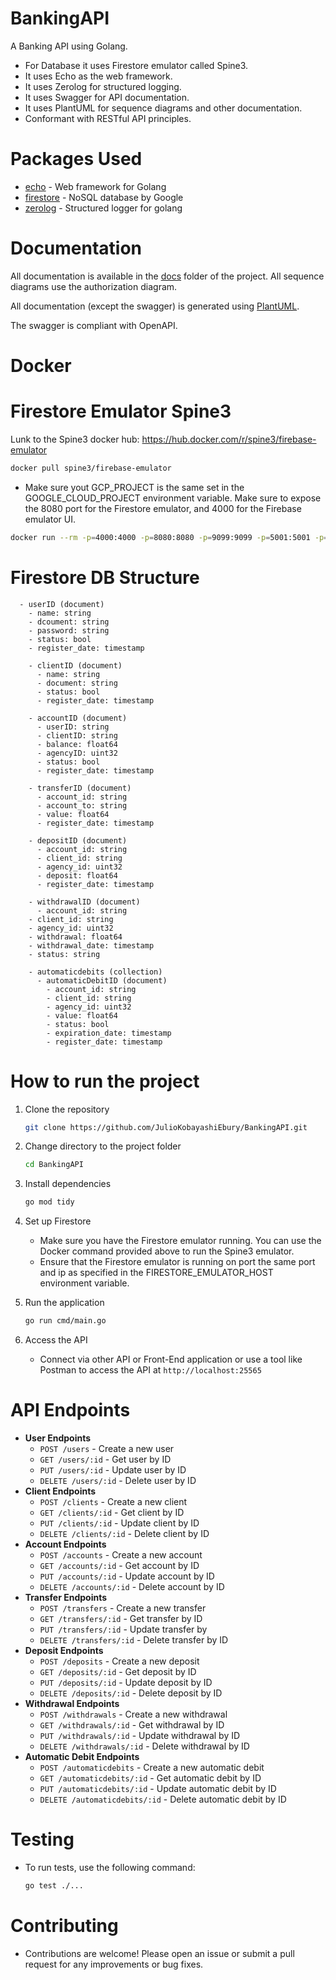# BankingAPI
A Banking API using Golang.

- For Database it uses Firestore emulator called Spine3.
- It uses Echo as the web framework.
- It uses Zerolog for structured logging.
- It uses Swagger for API documentation.
- It uses PlantUML for sequence diagrams and other documentation.
- Conformant with RESTful API principles.

# Packages Used

- [echo](https://echo.labstack.com/) - Web framework for Golang
- [firestore](https://cloud.google.com/firestore) - NoSQL database by Google
- [zerolog]("github.com/rs/zerolog/log") - Structured logger for golang

# Documentation
All documentation is available in the [docs](docs) folder of the project. All sequence diagrams use the authorization diagram.

All documentation (except the swagger) is generated using [PlantUML](https://plantuml.com/).

The swagger is compliant with OpenAPI.

# Docker

# Firestore Emulator Spine3

Lunk to the Spine3 docker hub: https://hub.docker.com/r/spine3/firebase-emulator 

```bash
docker pull spine3/firebase-emulator
```

- Make sure yout GCP_PROJECT is the same set in the GOOGLE_CLOUD_PROJECT environment variable. Make sure to expose the 8080 port for the Firestore emulator, and 4000 for the Firebase emulator UI.

```bash
docker run --rm -p=4000:4000 -p=8080:8080 -p=9099:9099 -p=5001:5001 -p=9199:9199 -p=9000:9000 -p=8085:8085 --env "GCP_PROJECT=banking" --name database-fs-emulator spine3/firebase-emulator --import /firebase/data
```

# Firestore DB Structure
```- users (collection)
  - userID (document)
    - name: string
    - dcoument: string
    - password: string
    - status: bool
    - register_date: timestamp
```
``` - clients (collection)
    - clientID (document)
      - name: string
      - document: string
      - status: bool
      - register_date: timestamp
```
``` - accounts (collection)
    - accountID (document)
      - userID: string
      - clientID: string
      - balance: float64
      - agencyID: uint32
      - status: bool
      - register_date: timestamp
```
``` - transfers (collection)
    - transferID (document)
      - account_id: string
      - account_to: string
      - value: float64
      - register_date: timestamp
```
``` - deposits (collection)
    - depositID (document)
      - account_id: string
      - client_id: string
      - agency_id: uint32
      - deposit: float64
      - register_date: timestamp
```
``` - withdrawals (collection)
    - withdrawalID (document)
      - account_id: string
    - client_id: string
    - agency_id: uint32
    - withdrawal: float64
    - withdrawal_date: timestamp
    - status: string
```
```
    - automaticdebits (collection)
      - automaticDebitID (document)
        - account_id: string
        - client_id: string
        - agency_id: uint32
        - value: float64
        - status: bool
        - expiration_date: timestamp
        - register_date: timestamp
```
# How to run the project
1. Clone the repository
    ```bash
    git clone https://github.com/JulioKobayashiEbury/BankingAPI.git
    ```
2. Change directory to the project folder
    ```bash
    cd BankingAPI
    ```
3. Install dependencies
    ```bash
    go mod tidy
    ```
4. Set up Firestore
    - Make sure you have the Firestore emulator running. You can use the Docker command provided above to run the Spine3 emulator.
    - Ensure that the Firestore emulator is running on port the same port and ip as specified in the FIRESTORE_EMULATOR_HOST environment variable.

5. Run the application
    ```bash
    go run cmd/main.go
    ```
6. Access the API
    - Connect via other API or Front-End application or use a tool like Postman to access the API at `http://localhost:25565`
# API Endpoints
- **User Endpoints**
    - `POST /users` - Create a new user
    - `GET /users/:id` - Get user by ID
    - `PUT /users/:id` - Update user by ID
    - `DELETE /users/:id` - Delete user by ID
- **Client Endpoints**
    - `POST /clients` - Create a new client
    - `GET /clients/:id` - Get client by ID
    - `PUT /clients/:id` - Update client by ID
    - `DELETE /clients/:id` - Delete client by ID
- **Account Endpoints**
    - `POST /accounts` - Create a new account
    - `GET /accounts/:id` - Get account by ID
    - `PUT /accounts/:id` - Update account by ID
    - `DELETE /accounts/:id` - Delete account by ID
- **Transfer Endpoints**
    - `POST /transfers` - Create a new transfer
    - `GET /transfers/:id` - Get transfer by ID
    - `PUT /transfers/:id` - Update transfer by
    - `DELETE /transfers/:id` - Delete transfer by ID
- **Deposit Endpoints**
    - `POST /deposits` - Create a new deposit
    - `GET /deposits/:id` - Get deposit by ID
    - `PUT /deposits/:id` - Update deposit by ID
    - `DELETE /deposits/:id` - Delete deposit by ID
- **Withdrawal Endpoints**
    - `POST /withdrawals` - Create a new withdrawal
    - `GET /withdrawals/:id` - Get withdrawal by ID
    - `PUT /withdrawals/:id` - Update withdrawal by ID
    - `DELETE /withdrawals/:id` - Delete withdrawal by ID
- **Automatic Debit Endpoints**
    - `POST /automaticdebits` - Create a new automatic debit
    - `GET /automaticdebits/:id` - Get automatic debit by ID
    - `PUT /automaticdebits/:id` - Update automatic debit by ID
    - `DELETE /automaticdebits/:id` - Delete automatic debit by ID
# Testing
- To run tests, use the following command:
    ```bash
    go test ./...
    ```
# Contributing
- Contributions are welcome! Please open an issue or submit a pull request for any improvements or bug fixes.
